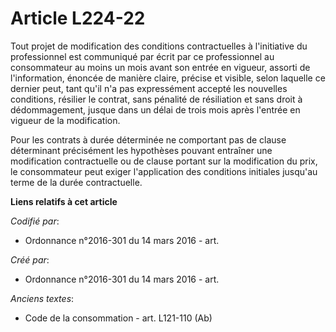 # Article L224-22

Tout projet de modification des conditions contractuelles à l'initiative du professionnel est communiqué par écrit par ce
professionnel au consommateur au moins un mois avant son entrée en vigueur, assorti de l'information, énoncée de manière
claire, précise et visible, selon laquelle ce dernier peut, tant qu'il n'a pas expressément accepté les nouvelles conditions,
résilier le contrat, sans pénalité de résiliation et sans droit à dédommagement, jusque dans un délai de trois mois après
l'entrée en vigueur de la modification.

Pour les contrats à durée déterminée ne comportant pas de clause déterminant précisément les hypothèses pouvant entraîner une
modification contractuelle ou de clause portant sur la modification du prix, le consommateur peut exiger l'application des
conditions initiales jusqu'au terme de la durée contractuelle.

**Liens relatifs à cet article**

_Codifié par_:

  - Ordonnance n°2016-301 du 14 mars 2016 - art.

_Créé par_:

  - Ordonnance n°2016-301 du 14 mars 2016 - art.

_Anciens textes_:

  - Code de la consommation - art. L121-110 (Ab)
